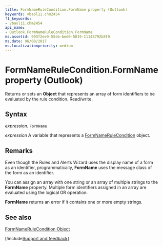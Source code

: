 ```yaml
---
title: FormNameRuleCondition.FormName property (Outlook)
keywords: vbaol11.chm2454
f1_keywords:
- vbaol11.chm2454
api_name:
- Outlook.FormNameRuleCondition.FormName
ms.assetid: 993f2ee0-58eb-bed0-5819-11148792b8f0
ms.date: 06/08/2017
ms.localizationpriority: medium
---
```



# FormNameRuleCondition.FormName property (Outlook)

Returns or sets an **Object** that represents an array of form identifiers to be evaluated by the rule condition. Read/write.


## Syntax

_expression_. `FormName`

_expression_ A variable that represents a [FormNameRuleCondition](Outlook.FormNameRuleCondition.md) object.


## Remarks

Even though the Rules and Alerts Wizard uses the display name of a form as an identifier, programmatically, **FormName** uses the message class of the form as an identifier.

You can assign an array with one string or an array of multiple strings to the **FormName** property. Multiple form identifiers assigned in an array are evaluated using the logical OR operation.

 **FormName** returns an error if it contains one or more empty strings.


## See also


[FormNameRuleCondition Object](Outlook.FormNameRuleCondition.md)

[!include[Support and feedback](~/includes/feedback-boilerplate.md)]